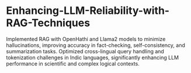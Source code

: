 # Enhancing-LLM-Reliability-with-RAG-Techniques

Implemented RAG with OpenHathi and Llama2 models to minimize hallucinations, improving accuracy in fact-checking, self-consistency, and summarization tasks. Optimized cross-lingual query handling and tokenization challenges in Indic languages, significantly enhancing LLM performance in scientific and complex logical contexts.
